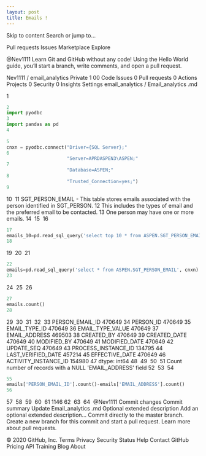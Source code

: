 ```yaml
---
layout: post
title: Emails !
---
```


Skip to content
Search or jump to…

Pull requests
Issues
Marketplace
Explore
 
@Nev1111 
Learn Git and GitHub without any code!
Using the Hello World guide, you’ll start a branch, write comments, and open a pull request.


Nev1111
/
email_analytics
Private
1
00
 Code
 Issues 0
 Pull requests 0 Actions
 Projects 0
 Security 0
 Insights
 Settings
email_analytics
/
Email_analytics .md
 

1
```python
2
import pyodbc
3
import pandas as pd
4
​
5
cnxn = pyodbc.connect("Driver={SQL Server};"
6
                      "Server=APRDASPEN3\ASPEN;"
7
                      "Database=ASPEN;"
8
                      "Trusted_Connection=yes;")
9
```
10
​
11
SGT_PERSON_EMAIL - This table stores emails associated with the person identified in SGT_PERSON. 
12
This includes the types of email and the preferred email to be contacted. 
13
One person may have one or more emails. 
14
​
15
​
16
```python
17
emails_10=pd.read_sql_query('select top 10 * from ASPEN.SGT_PERSON_EMAIL', cnxn)
18
```
19
​
20
​
21
```python
22
emails=pd.read_sql_query('select * from ASPEN.SGT_PERSON_EMAIL', cnxn)
23
```
24
​
25
​
26
```python
27
emails.count()
28
```
29
​
30
​
31
​
32
​
33
    PERSON_EMAIL_ID         470649
34
    PERSON_ID               470649
35
    EMAIL_TYPE_ID           470649
36
    EMAIL_TYPE_VALUE        470649
37
    EMAIL_ADDRESS           469503
38
    CREATED_BY              470649
39
    CREATED_DATE            470649
40
    MODIFIED_BY             470649
41
    MODIFIED_DATE           470649
42
    UPDATE_SEQ              470649
43
    PROCESS_INSTANCE_ID     134795
44
    LAST_VERIFIED_DATE      457214
45
    EFFECTIVE_DATE          470649
46
    ACTIVITY_INSTANCE_ID    154980
47
    dtype: int64
48
​
49
​
50
​
51
Count number of records with a  NULL 'EMAIL_ADDRESS' field
52
​
53
​
54
```python
55
emails['PERSON_EMAIL_ID'].count()-emails['EMAIL_ADDRESS'].count()
56
```
57
​
58
​
59
​
60
​
61
    1146
62
​
63
​
64
​
@Nev1111
Commit changes
Commit summary
Update Email_analytics .md
Optional extended description
Add an optional extended description…
 Commit directly to the master branch.
 Create a new branch for this commit and start a pull request. Learn more about pull requests.
 
© 2020 GitHub, Inc.
Terms
Privacy
Security
Status
Help
Contact GitHub
Pricing
API
Training
Blog
About
